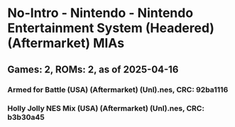 # No-Intro - Nintendo - Nintendo Entertainment System (Headered) (Aftermarket) MIAs
## Games: 2, ROMs: 2, as of 2025-04-16

### Armed for Battle (USA) (Aftermarket) (Unl).nes, CRC: 92ba1116
### Holly Jolly NES Mix (USA) (Aftermarket) (Unl).nes, CRC: b3b30a45
